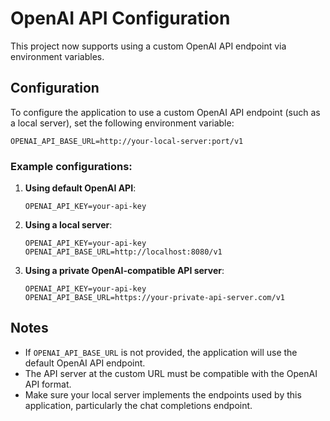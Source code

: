 # OpenAI API Configuration

This project now supports using a custom OpenAI API endpoint via environment variables.

## Configuration

To configure the application to use a custom OpenAI API endpoint (such as a local server), set the following environment variable:

```
OPENAI_API_BASE_URL=http://your-local-server:port/v1
```

### Example configurations:

1. **Using default OpenAI API**:
   ```
   OPENAI_API_KEY=your-api-key
   ```

2. **Using a local server**:
   ```
   OPENAI_API_KEY=your-api-key
   OPENAI_API_BASE_URL=http://localhost:8080/v1
   ```

3. **Using a private OpenAI-compatible API server**:
   ```
   OPENAI_API_KEY=your-api-key
   OPENAI_API_BASE_URL=https://your-private-api-server.com/v1
   ```

## Notes

- If `OPENAI_API_BASE_URL` is not provided, the application will use the default OpenAI API endpoint.
- The API server at the custom URL must be compatible with the OpenAI API format.
- Make sure your local server implements the endpoints used by this application, particularly the chat completions endpoint.